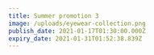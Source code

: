 ```yaml
---
title: Summer promotion 3
image: /uploads/eyewear-collection.png
publish_date: 2021-01-17T01:30:00.000Z
expiry_date: 2021-01-31T01:52:38.839Z
---
```

